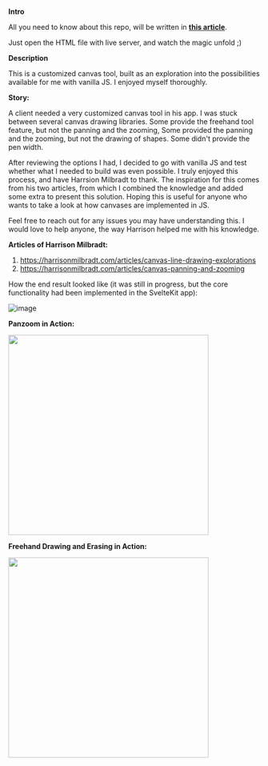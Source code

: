 **Intro**

All you need to know about this repo, will be written in [**this article**](https://abdullahaak06.medium.com/tutorial-drawable-and-pannable-zoomable-canvas-in-vanilla-js-0f9e6acd35df).

Just open the HTML file with live server, and watch the magic unfold ;)

**Description**

This is a customized canvas tool, built as an exploration into the possibilities available for me with vanilla JS. I enjoyed myself thoroughly.

**Story:**

A client needed a very customized canvas tool in his app. I was stuck between several canvas drawing libraries. Some provide the freehand tool feature, but not the panning and the zooming, Some provided the panning and the zooming, but not the drawing of shapes. Some didn't provide the pen width.

After reviewing the options I had, I decided to go with vanilla JS and test whether what I needed to build was even possible. I truly enjoyed this process, and have Harrsion Milbradt to thank. The inspiration for this comes from his two articles, from which I combined the knowledge and added some extra to present this solution. Hoping this is useful for anyone who wants to take a look at how canvases are implemented in JS.

Feel free to reach out for any issues you may have understanding this. I would love to help anyone, the way Harrison helped me with his knowledge.

**Articles of Harrison Milbradt:**

1. https://harrisonmilbradt.com/articles/canvas-line-drawing-explorations
2. https://harrisonmilbradt.com/articles/canvas-panning-and-zooming

How the end result looked like (it was still in progress, but the core functionality had been implemented in the SvelteKit app):

![image](https://github.com/user-attachments/assets/ffa4380a-e888-4570-b0eb-73ad533be9ea)

**Panzoom in Action:**  

<img src="https://github.com/user-attachments/assets/00c48471-1480-4e93-9f06-9acc9bee9b6b" width="400"/>

**Freehand Drawing and Erasing in Action:**  

<img src="https://github.com/user-attachments/assets/420ef1ff-7a8c-421b-9302-fbb59bc2bd22" width="400"/>
